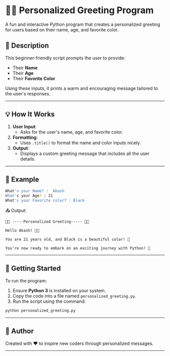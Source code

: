 
# 🙏🏼 Personalized Greeting Program

A fun and interactive Python program that creates a personalized greeting for users based on their name, age, and favorite color.

## 📝 Description

This beginner-friendly script prompts the user to provide:

- Their **Name**
- Their **Age**
- Their **Favorite Color**

Using these inputs, it prints a warm and encouraging message tailored to the user's responses.

---

## 💡 How It Works

1. **User Input**:
   - Asks for the user's name, age, and favorite color.
2. **Formatting**:
   - Uses `.title()` to format the name and color inputs nicely.
3. **Output**:
   - Displays a custom greeting message that includes all the user details.

---

## 🧪 Example

```bash
What's your Name? :  Akash
What's your Age? : 21
What's your Favorite color? : Black
```

📤 Output:
```
🙏🏼 -----Personalized Greeting----- 🙏🏼 

Hello Akash! 👋🏻 

You are 21 years old, and Black is a beautiful color! 🎨 

You're now ready to embark on an exciting journey with Python! 🚀 
```

---

## 🚀 Getting Started

To run the program:

1. Ensure **Python 3** is installed on your system.
2. Copy the code into a file named `personalized_greeting.py`.
3. Run the script using the command:

```bash
python personalized_greeting.py
```

---

## 📧 Author

Created with ❤️ to inspire new coders through personalized messages.

---

